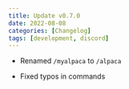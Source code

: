```yaml
---
title: Update v0.7.0
date: 2022-08-08
categories: [Changelog]
tags: [development, discord]
---
```


- Renamed `/myalpaca` to `/alpaca`

- Fixed typos in commands